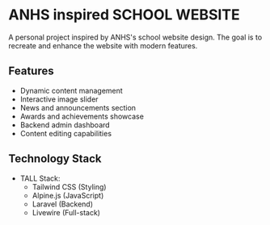 # ANHS inspired SCHOOL WEBSITE

A personal project inspired by ANHS's school website design. The goal is to recreate and enhance the website with modern features.

## Features
- Dynamic content management
- Interactive image slider
- News and announcements section
- Awards and achievements showcase
- Backend admin dashboard
- Content editing capabilities

## Technology Stack
- TALL Stack:
    - Tailwind CSS (Styling)
    - Alpine.js (JavaScript)
    - Laravel (Backend)
    - Livewire (Full-stack)